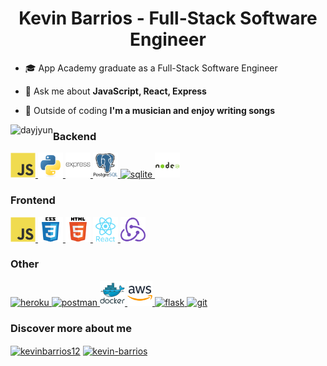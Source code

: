 
<h1 align='center'>Kevin Barrios - Full-Stack Software Engineer</h1>

<p align="left"></p>

- 🎓 App Academy graduate as a Full-Stack Software Engineer

- 💬 Ask me about **JavaScript, React, Express**

- 🎹 Outside of coding **I'm a musician and enjoy writing songs**

<p><img align="left" src="https://github-readme-stats.vercel.app/api/top-langs?username=dayjyun&show_icons=true&tile_color=ffffff&icon_color=bb2acf&text_color=daf7dc&bg_color=151515&locale=en&layout=compact" alt="dayjyun" /></p>

<h3>Backend</h3>
<p align="left">
    <a href="https://developer.mozilla.org/en-US/docs/Web/JavaScript" target="_blank" rel="noreferrer" title='JavaScript'>
        <img src="https://raw.githubusercontent.com/devicons/devicon/master/icons/javascript/javascript-original.svg" alt="javascript" width="40" height="40"/> </a>
    <a href="https://www.python.org" target="_blank" rel="noreferrer" title='Python'>
        <img src="https://raw.githubusercontent.com/devicons/devicon/master/icons/python/python-original.svg" alt="python" width="40" height="40"/> </a>
    <a href="https://expressjs.com" target="_blank" rel="noreferrer" title='Express'>
        <img src="https://raw.githubusercontent.com/devicons/devicon/master/icons/express/express-original-wordmark.svg" alt="express" width="40" height="40"/> </a>
    <a href="https://www.postgresql.org" target="_blank" rel="noreferrer" title='PostgreSQL'>
        <img src="https://raw.githubusercontent.com/devicons/devicon/master/icons/postgresql/postgresql-original-wordmark.svg" alt="postgresql" width="40" height="40"/> </a>
    <a href="https://www.sqlite.org/" target="_blank" rel="noreferrer" title='SQLite'>
        <img src="https://www.vectorlogo.zone/logos/sqlite/sqlite-icon.svg" alt="sqlite" width="40" height="40"/> </a>
    <a href="https://nodejs.org" target="_blank" rel="noreferrer" title='Node.js'>
        <img src="https://raw.githubusercontent.com/devicons/devicon/master/icons/nodejs/nodejs-original-wordmark.svg" alt="nodejs" width="40" height="40"/> </a>
</p>

<h3>Frontend</h3>
<p align="left">
    <a href="https://developer.mozilla.org/en-US/docs/Web/JavaScript" target="_blank" rel="noreferrer" title='JavaScript'>
        <img src="https://raw.githubusercontent.com/devicons/devicon/master/icons/javascript/javascript-original.svg" alt="javascript" width="40" height="40"/> </a>
    <a href="https://www.w3schools.com/css/" target="_blank" rel="noreferrer" title='CSS3'>
        <img src="https://raw.githubusercontent.com/devicons/devicon/master/icons/css3/css3-original-wordmark.svg" alt="css3" width="40" height="40"/> </a>
    <a href="https://www.w3.org/html/" target="_blank" rel="noreferrer" title='HTML5'>
        <img src="https://raw.githubusercontent.com/devicons/devicon/master/icons/html5/html5-original-wordmark.svg" alt="html5" width="40" height="40"/> </a>
    <a href="https://reactjs.org/" target="_blank" rel="noreferrer" title='React'>
        <img src="https://raw.githubusercontent.com/devicons/devicon/master/icons/react/react-original-wordmark.svg" alt="react" width="40" height="40"/> </a>
    <a href="https://redux.js.org" target="_blank" rel="noreferrer" title='Redux'>
        <img src="https://raw.githubusercontent.com/devicons/devicon/master/icons/redux/redux-original.svg" alt="redux" width="40" height="40"/> </a>
</p>

<h3>Other</h3>
<p align="left">
    <a href="https://heroku.com" target="_blank" rel="noreferrer" title='Heroku'>
        <img src="https://www.vectorlogo.zone/logos/heroku/heroku-icon.svg" alt="heroku" width="40" height="40"/> </a>
    <a href="https://postman.com" target="_blank" rel="noreferrer" title='Postman'>
        <img src="https://www.vectorlogo.zone/logos/getpostman/getpostman-icon.svg" alt="postman" width="40" height="40"/> </a>
    <a href="https://www.docker.com/" target="_blank" rel="noreferrer" title='Docker'>
        <img src="https://raw.githubusercontent.com/devicons/devicon/master/icons/docker/docker-original-wordmark.svg" alt="docker" width="40" height="40"/> </a>
    <a href="https://aws.amazon.com" target="_blank" rel="noreferrer" title='Amazon Web Service (AWS)'>
        <img src="https://raw.githubusercontent.com/devicons/devicon/master/icons/amazonwebservices/amazonwebservices-original-wordmark.svg" alt="aws" width="40" height="40"/> </a>
    <a href="https://flask.palletsprojects.com/" target="_blank" rel="noreferrer" title='Flask'>
        <img src="https://www.vectorlogo.zone/logos/pocoo_flask/pocoo_flask-icon.svg" alt="flask" width="40" height="40"/> </a>
    <a href="https://git-scm.com/" target="_blank" rel="noreferrer" title='git'>
        <img src="https://www.vectorlogo.zone/logos/git-scm/git-scm-icon.svg" alt="git" width="40" height="40"/> </a>
</p>

<h3 align="left">Discover more about me</h3>
<p align="left">
    <a href="https://linkedin.com/in/kevinbarrios12" target="blank" title='LinkedIn'>
        <img align="center" src="https://dayjyun.s3.amazonaws.com/linkedin.png" alt="kevinbarrios12" height="40" width="40" /></a>
    <a href='https://angel.co/u/kevin-barrios'title='AngelList'>
        <img src='https://dayjyun.s3.amazonaws.com/angel+list+logo_icon.png' alt='kevin-barrios' align='center' height='40' width='40'/></a>
</p>
